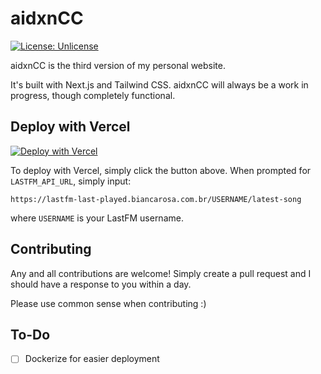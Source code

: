 # aidxnCC

[![License: Unlicense](https://img.shields.io/badge/license-Unlicense-blue.svg)](http://unlicense.org/)

aidxnCC is the third version of my personal website.

It's built with Next.js and Tailwind CSS. aidxnCC will always be a work in progress, though completely functional.

## Deploy with Vercel

[![Deploy with Vercel](https://vercel.com/button)](https://vercel.com/new/clone?repository-url=https%3A%2F%2Fgithub.com%2Fihatenodejs%2FaidxnCC&env=LASTFM_API_URL&envDescription=LastFM%20public%20API%20link%20for%20your%20username%20(https%3A%2F%2Flastfm-last-played.biancarosa.com.br%2FUSERNAME%2Flatest-song)&envLink=https%3A%2F%2Fgit.pontusmail.org%2Faidan%2FaidxnCC%2Fsrc%2Fbranch%2Fmain%23deploy-with-vercel)

To deploy with Vercel, simply click the button above. When prompted for `LASTFM_API_URL`, simply input:

```plaintext
https://lastfm-last-played.biancarosa.com.br/USERNAME/latest-song
```

where `USERNAME` is your LastFM username.

## Contributing

Any and all contributions are welcome! Simply create a pull request and I should have a response to you within a day.

Please use common sense when contributing :)

## To-Do

- [ ] Dockerize for easier deployment


